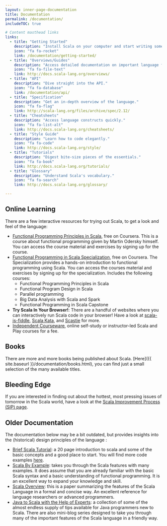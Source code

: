 ```yaml
---
layout: inner-page-documentation
title: Documentation
permalink: /documentation/
includeTOC: true

# Content masthead links
links:
  - title: "Getting Started"
    description: "Install Scala on your computer and start writing some Scala code!"
    icon: "fa fa-rocket"
    link: /documentation/getting-started/
  - title: "Overviews/Guides"
    description: "Access detailed documentation on important language features."
    icon: "fa fa-file-text"
    link: http://docs.scala-lang.org/overviews/
  - title: "API"
    description: "Dive straight into the API."
    icon: "fa fa-database"
    link: /documentation/api/
  - title: "Specification"
    description: "Get an in-depth overview of the language."
    icon: "fa fa-flag"
    link: http://scala-lang.org/files/archive/spec/2.12/
  - title: "Cheatsheets"
    description: "Access language constructs quickly."
    icon: "fa fa-list-alt"
    link: http://docs.scala-lang.org/cheatsheets/
  - title: "Style Guide"
    description: "Learn how to code elegantly."
    icon: "fa fa-code"
    link: http://docs.scala-lang.org/style/
  - title: "Tutorials"
    description: "Digest bite-size pieces of the essentials."
    icon: "fa fa-book"
    link: http://docs.scala-lang.org/tutorials/
  - title: "Glossary"
    description: "Understand Scala's vocabulary."
    icon: "fa fa-search"
    link: http://docs.scala-lang.org/glossary/

---
```


## Online Learning

There are a few interactive resources for trying out Scala, to get a look and feel of the language:

 * [Functional Programming Principles in Scala](https://www.coursera.org/course/progfun), free on Coursera. This is a course about functional programming given by Martin Odersky himself. You can access the course material and exercises by
 signing up for the course.
 * [Functional Programming in Scala Specialization](https://www.coursera.org/specializations/scala), free on Coursera. The Specialization provides a hands-on introduction to functional programming using Scala. You can access the courses material and exercises by signing up for the specialization. Includes the following courses:
    * Functional Programming Principles in Scala
    * Functional Program Design in Scala
    * Parallel programming
    * Big Data Analysis with Scala and Spark
    * Functional Programming in Scala Capstone
 * **Try Scala In Your Browser!**: There are a handful of websites where you can interactively run Scala code in your browser! Have a look at [scala-js-fiddle](http://www.scala-js-fiddle.com/), [Scala Kata](http://www.scalakata.com/), and [Scastie](http://scastie.org/) for more.
 * [Independent Courseware](http://getscala.com), online self-study or instructor-led Scala and Play courses for a fee.

## Books

There are more and more books being published about Scala. [Here]({{ site.baseurl  }}/documentation/books.html), you can find just a small selection of the many available titles.


## Bleeding Edge

If you are interested in finding out about the hottest, most pressing issues of tomorrow in the Scala world, have a look at the
[Scala Improvement Process (SIP) page](http://docs.scala-lang.org/sips/).

## Older Documentation

The documentation below may be a bit outdated, but provides insights into the (historical) design principles of
the language :

 * [Brief Scala Tutorial](http://www.scala-lang.org/docu/files/ScalaTutorial.pdf): a 20 page introduction to scala and some of the basic concepts and a good place to start. You will find more code examples [here](http://www.scala-lang.org/node/219).
 * [Scala By Example](http://www.scala-lang.org/docu/files/ScalaByExample.pdf): takes you through the Scala features with many examples. It does assume that you are already familiar with the basic Scala syntax and a basic understanding of functional programming. It is an excellent way to expand your knowledge and skill.
 * [Scala Overview](http://www.scala-lang.org/docu/files/ScalaOverview.pdf): this is a paper summarizing the features of the Scala Language in a formal and concise way. An excellent reference for language researchers or advanced programmers.
 * [Java to Scala with the Help of Experts](http://www.scala-lang.org/node/960): a collection of some of the almost endless supply of tips available for Java programmers new to Scala. There are also mini-blog series designed to take you through many of the important features of the Scala language in a friendly way.
